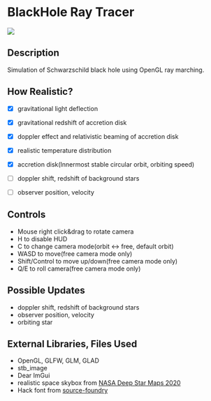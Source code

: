 # BlackHole Ray Tracer

![](image/BlackHole2.gif)

## Description
Simulation of Schwarzschild black hole using OpenGL ray marching.

## How Realistic?
- [x] gravitational light deflection
- [x] gravitational redshift of accretion disk
- [x] doppler effect and relativistic beaming of accretion disk
- [x] realistic temperature distribution
- [x] accretion disk(Innermost stable circular orbit, orbiting speed)


- [ ] doppler shift, redshift of background stars
- [ ] observer position, velocity

## Controls
- Mouse right click&drag to rotate camera
- H to disable HUD
- C to change camera mode(orbit <-> free, default orbit)
- WASD to move(free camera mode only)
- Shift/Control to move up/down(free camera mode only)
- Q/E to roll camera(free camera mode only)

## Possible Updates
- doppler shift, redshift of background stars
- observer position, velocity
- orbiting star

## External Libraries, Files Used
- OpenGL, GLFW, GLM, GLAD
- stb_image
- Dear ImGui
- realistic space skybox from [NASA Deep Star Maps 2020](https://svs.gsfc.nasa.gov/4851)
- Hack font from [source-foundry](https://github.com/source-foundry/Hack)

